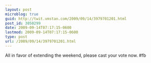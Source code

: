 ```yaml
---
layout: post
microblog: true
guid: http://twit.vmstan.com/2009/09/14/3979701201.html
post_id: 3050299
date: 2009-09-14T07:17:15-0600
lastmod: 2009-09-14T07:17:15-0600
type: post
url: /2009/09/14/3979701201.html
---
```

All in favor of extending the weekend, please cast your vote now. #fb
